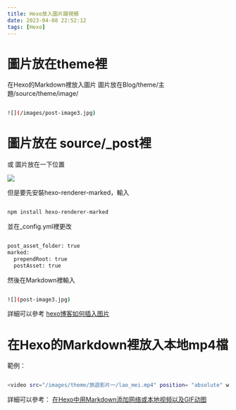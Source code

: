 ```yaml
---
title: Hexo放入圖片跟視頻
date: 2023-04-08 22:52:12
tags: [Hexo]
---
```

<link rel="stylesheet" href="https://cdn.jsdelivr.net/npm/bootstrap-icons@1.10.0/font/bootstrap-icons.css">

# <i class="bi bi-book"></i> 圖片放在theme裡 

在Hexo的Markdown裡放入圖片
圖片放在Blog/theme/主題/source/theme/image/

```bash

![](/images/post-image3.jpg)

```
# <i class="bi bi-book"></i> 圖片放在 source/\_post裡

或
圖片放在一下位置

![](photo_position.png)


但是要先安裝hexo-renderer-marked，輸入
```bash

npm install hexo-renderer-marked

```

並在_config.yml裡更改

```bash

post_asset_folder: true
marked:
  prependRoot: true
  postAsset: true

```

然後在Markdown裡輸入

```bash

![](post-image3.jpg)

```


詳細可以參考
[hexo博客如何插入图片](https://zhuanlan.zhihu.com/p/265077468)



# <i class="bi bi-book"></i> 在Hexo的Markdown裡放入本地mp4檔

範例：
```bash

<video src="/images/theme/旅遊影片一/lao_mei.mp4" position= "absolute" width="100%" height="100%" controls="controls"></video>

```

詳細可以參考：
[在Hexo中用Markdown添加网络或本地视频以及GIF动图](https://ultrafisher.github.io/2020/08/23/在Hexo中用Markdown添加网络或本地视频以及GIF动图/)
